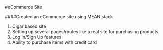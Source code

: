 #eCommerce Site

####Created an eCommerce site using MEAN stack
1. Cigar based site
2. Setting up several pages/routes like a real site for purchasing products
3. Log In/Sign Up features
4. Ability to purchase items with credit card